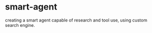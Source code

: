 # smart-agent
creating a smart agent capable of research and tool use, using custom search engine.

